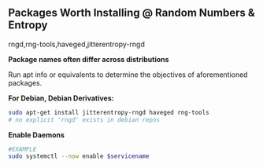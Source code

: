 ## Packages Worth Installing @ Random Numbers & Entropy ##

rngd,rng-tools,haveged,jitterentropy-rngd

**Package names often differ across distributions**

Run apt info or equivalents to determine the objectives of aforementioned packages.

**For Debian, Debian Derivatives:**
```sh
sudo apt-get install jitterentropy-rngd haveged rng-tools 
# no explicit 'rngd' exists in debian repos
```
**Enable Daemons**
```sh 
#EXAMPLE
sudo systemctl --now enable $servicename
```
